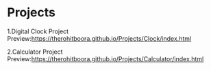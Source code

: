 # Projects
1.Digital Clock Project
  Preview:https://therohitboora.github.io/Projects/Clock/index.html
  
2.Calculator Project
  Preview:https://therohitboora.github.io/Projects/Calculator/index.html
